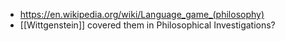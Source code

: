 - https://en.wikipedia.org/wiki/Language_game_(philosophy)
- [[Wittgenstein]] covered them in Philosophical Investigations?
